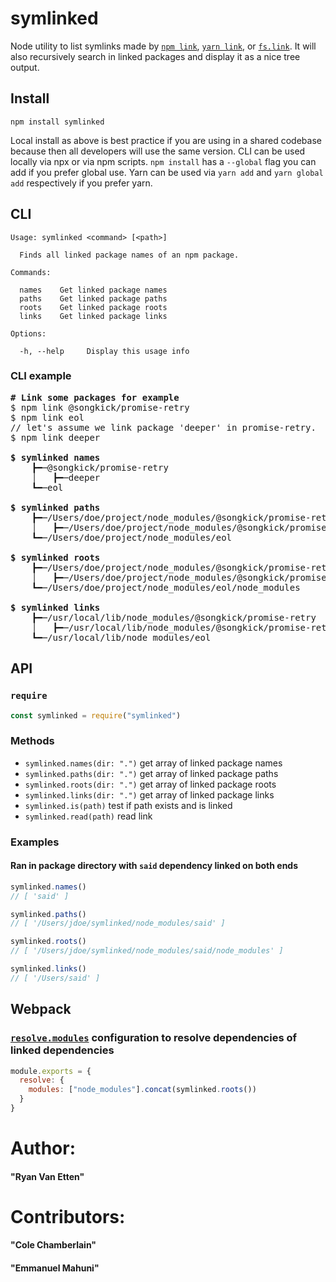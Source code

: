 # symlinked
Node utility to list symlinks made by [`npm link`](https://docs.npmjs.com/cli/link), [`yarn link`](https://yarnpkg.com/lang/en/docs/cli/link/), or [`fs.link`](https://nodejs.org/api/fs.html). It will also recursively search in linked packages and display it as a nice tree output.

## Install

```
npm install symlinked
```

Local install as above is best practice if you are using in a shared codebase because then all developers will use the same version. CLI can be used locally via npx or via npm scripts. `npm install` has a `--global` flag you can add if you prefer global use. Yarn can be used via `yarn add` and `yarn global add` respectively if you prefer yarn.

## CLI

```
Usage: symlinked <command> [<path>]

  Finds all linked package names of an npm package.

Commands:

  names    Get linked package names
  paths    Get linked package paths
  roots    Get linked package roots
  links    Get linked package links

Options:

  -h, --help     Display this usage info
```

### CLI example

<pre>
<b># Link some packages for example</b>
$ npm link @songkick/promise-retry
$ npm link eol
// let's assume we link package 'deeper' in promise-retry.
$ npm link deeper

<b>$ symlinked names</b>
    ┣━─@songkick/promise-retry
    │   ┣━─deeper
    ┗━─eol

<b>$ symlinked paths</b>
    ┣━─/Users/doe/project/node_modules/@songkick/promise-retry
    │   ┣━─/Users/doe/project/node_modules/@songkick/promise-retry/node_modules/deeper
    ┗━─/Users/doe/project/node_modules/eol

<b>$ symlinked roots</b>
    ┣━─/Users/doe/project/node_modules/@songkick/promise-retry/node_modules
    │   ┣━─/Users/doe/project/node_modules/@songkick/promise-retry/node_modules/deeper/node_modules
    ┗━─/Users/doe/project/node_modules/eol/node_modules

<b>$ symlinked links</b>
    ┣━─/usr/local/lib/node_modules/@songkick/promise-retry
    │   ┣━─/usr/local/lib/node_modules/@songkick/promise-retry/node_modules/deeper
    ┗━─/usr/local/lib/node_modules/eol
</pre>

## API

### `require`
```js
const symlinked = require("symlinked")
```

### Methods
- `symlinked.names(dir: ".")` get array of linked package names
- `symlinked.paths(dir: ".")` get array of linked package paths
- `symlinked.roots(dir: ".")` get array of linked package roots
- `symlinked.links(dir: ".")` get array of linked package links
- `symlinked.is(path)` test if path exists and is linked
- `symlinked.read(path)` read link

### Examples
#### Ran in package directory with `said` dependency linked on both ends
```js
symlinked.names()
// [ 'said' ]
```

```js
symlinked.paths()
// [ '/Users/jdoe/symlinked/node_modules/said' ]
```

```js
symlinked.roots()
// [ '/Users/jdoe/symlinked/node_modules/said/node_modules' ]
```

```js
symlinked.links()
// [ '/Users/said' ]
```

## Webpack
### [`resolve.modules`](https://webpack.js.org/configuration/resolve/#resolve-modules) configuration to resolve dependencies of linked dependencies

```js
module.exports = {
  resolve: {
    modules: ["node_modules"].concat(symlinked.roots())
  }
}
```

# Author:
#### "Ryan Van Etten"

# Contributors:
#### "Cole Chamberlain"
#### "Emmanuel Mahuni"
